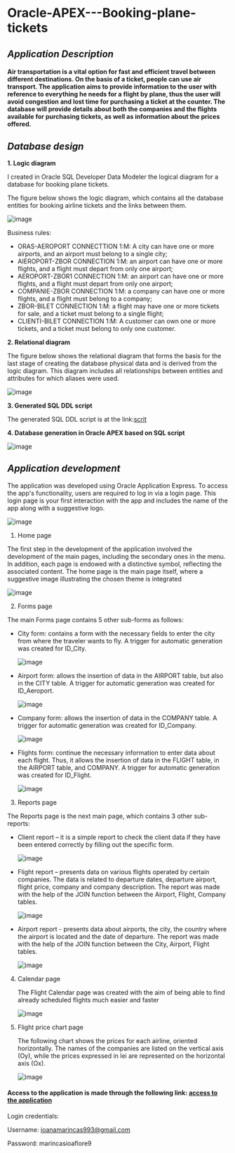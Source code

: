 # Oracle-APEX---Booking-plane-tickets
## *Application Description*
#### Air transportation is a vital option for fast and efficient travel between different destinations. On the basis of a ticket, people can use air transport. The application aims to provide information to the user with reference to everything he needs for a flight by plane, thus the user will avoid congestion and lost time for purchasing a ticket at the counter. The database will provide details about both the companies and the flights available for purchasing tickets, as well as information about the prices offered.

## *Database design*

   **1. Logic diagram**

I created in Oracle SQL Developer Data Modeler the logical diagram for a database for booking plane tickets.

The figure below shows the logic diagram, which contains all the database entities for booking airline tickets and the links between them.

 ![image](https://github.com/IoanaFlore/Oracle-APEX---Booking-plane-tickets/assets/111995212/8da63e65-6fab-430d-91b0-0b518bcb2211)

 Business rules:

*  ORAS-AEROPORT CONNECTTION 1:M: A city can have one or more airports, and an airport must belong to a single city;
*  AIEROPORT-ZBOR CONNECTION 1:M: an airport can have one or more flights, and a flight must depart from only one airport;
*  AEROPORT-ZBOR1 CONNECTION 1:M: an airport can have one or more flights, and a flight must depart from only one airport;
*  COMPANIE-ZBOR CONNECTION 1:M: a company can have one or more flights, and a flight must belong to a company;
*  ZBOR-BILET CONNECTION 1:M: a flight may have one or more tickets for sale, and a ticket must belong to a single flight;
*  CLIENTI-BILET CONNECTION 1:M: A customer can own one or more tickets, and a ticket must belong to only one customer.


 **2. Relational diagram**

The figure below shows the relational diagram that forms the basis for the last stage of creating the database
physical data and is derived from the logic diagram. This diagram includes all relationships between entities and
attributes for which aliases were used.

 ![image](https://github.com/IoanaFlore/Oracle-APEX---Booking-plane-tickets/assets/111995212/1c98d2e3-e2b2-4a88-b742-df6ccc9e0111)



  **3. Generated SQL DDL script**

The generated SQL DDL script is at the link:[scrit](https://github.com/IoanaFlore/Oracle-APEX---Booking-plane-tickets/blob/main/sript.sql)


   **4. Database generation in Oracle APEX based on SQL script**

  ![image](https://github.com/IoanaFlore/Oracle-APEX---Booking-plane-tickets/assets/111995212/7a382f9f-79df-4627-9fbd-91a227c4c871)
  
## *Application development*
The application was developed using Oracle Application Express. To access the app's functionality, users are required to log in via a login page. This login page is your first interaction with the app and includes the name of the app along with a suggestive logo.

![image](https://github.com/IoanaFlore/Oracle-APEX---Booking-plane-tickets/assets/111995212/8c9e38ac-671a-4b88-8dbd-3a9b6a468925)


   1. Home page

    
The first step in the development of the application involved the development of the main pages, including the secondary ones in the menu. In addition, each page is endowed with a distinctive symbol, reflecting the associated content. The home page is the main page itself, where a suggestive image illustrating the chosen theme is integrated

  ![image](https://github.com/IoanaFlore/Oracle-APEX---Booking-plane-tickets/assets/111995212/eb24c6ef-c48d-4f0f-996e-a522d0283b75)


   2. Forms page

The main Forms page contains 5 other sub-forms as follows:

 * City form: contains a form with the necessary fields to enter the city from where the traveler wants to fly. A trigger for automatic generation was created for ID_City.
   
   ![image](https://github.com/IoanaFlore/Oracle-APEX---Booking-plane-tickets/assets/111995212/b7ce5f3a-9660-46ee-ab33-eedd08af51e7)

 * Airport form: allows the insertion of data in the AIRPORT table, but also in the CITY table. A trigger for automatic generation was created for ID_Aeroport.

   ![image](https://github.com/IoanaFlore/Oracle-APEX---Booking-plane-tickets/assets/111995212/ae857314-faf7-4efb-8ca3-a65f318312ca)

 * Company form: allows the insertion of data in the COMPANY table. A trigger for automatic generation was created for ID_Company.

   ![image](https://github.com/IoanaFlore/Oracle-APEX---Booking-plane-tickets/assets/111995212/8e461dcb-f229-472a-9e94-a02bb039c854)

 * Flights form: continue the necessary information to enter data about each flight. Thus, it allows the insertion of data in the FLIGHT table, in the AIRPORT table, and COMPANY. A trigger for automatic generation was created for ID_Flight.

   ![image](https://github.com/IoanaFlore/Oracle-APEX---Booking-plane-tickets/assets/111995212/3040bdb9-3a49-49b8-8a3e-c14239370f00)


  3. Reports page

The Reports page is the next main page, which contains 3 other sub-reports:

  * Client report – it is a simple report to check the client data if they have been entered correctly by filling out the specific form.

    ![image](https://github.com/IoanaFlore/Oracle-APEX---Booking-plane-tickets/assets/111995212/00c3b626-4af2-436f-bf3e-ac3a00e0e22e)

  * Flight report – presents data on various flights operated by certain companies. The data is related to departure dates, departure airport, flight price, company and company description. The report was made with the help of the JOIN function between the Airport, Flight, Company tables.

    ![image](https://github.com/IoanaFlore/Oracle-APEX---Booking-plane-tickets/assets/111995212/45ed23ee-3c3f-46b6-8bba-dea8885ca354)

  * Airport report - presents data about airports, the city, the country where the airport is located and the date of departure. The report was made with the help of the JOIN function between the City, Airport, Flight tables.

    ![image](https://github.com/IoanaFlore/Oracle-APEX---Booking-plane-tickets/assets/111995212/0026185d-d54c-4287-a770-1c25c0deb63f)

    
  4. Calendar page

     The Flight Calendar page was created with the aim of being able to find already scheduled flights much easier and faster

     ![image](https://github.com/IoanaFlore/Oracle-APEX---Booking-plane-tickets/assets/111995212/3d8085b5-5bc3-460c-a0ed-0701e0487db1)


 5. Flight price chart page
    
    The following chart shows the prices for each airline, oriented horizontally. The names of the companies are listed on the vertical axis (Oy), while the prices expressed in lei are represented on the horizontal axis (Ox).

    ![image](https://github.com/IoanaFlore/Oracle-APEX---Booking-plane-tickets/assets/111995212/d5e6010a-a6a2-49eb-a963-32c471065c61)


#### Access to the application is made through the following link: [access to the application](https://apex.oracle.com/pls/apex/r/ioanaflore99/aeroport/login?session=100580728154733)

Login credentials:

Username: ioanamarincas993@gmail.com

Password: marincasioaflore9


